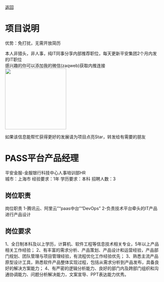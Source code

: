 [返回](../../)

# 项目说明

优势：免打扰，无需开放简历

本人非猎头，非人事，纯IT同事分享内部推荐职位，每天更新平安集团2个月内发的IT职位  
感兴趣的你可以添加我的微信(zaqweb)获取内推连接  
<img src="https://github.com/zaqweb/PA-IT-JOBS/blob/master/WechatICode.jpeg"  height="200" width="200">

如果该信息能帮忙获得更好的发展请为项目点亮Star，转发给有需要的朋友

# PASS平台产品经理
平安金服-金服银行科技中心人事培训部HR  
城市：上海市 经验要求：1年 学历要求：本科  招聘人数：3

## 岗位职责
岗位职责
1-腾讯云、阿里云”“paas中台”“DevOps”
2-负责技术平台牵头的IT产品进行产品设计

## 岗位要求
1、全日制本科及以上学历，计算机、软件工程等信息技术相关专业，5年以上产品相关工作经验；
2、有丰富的需求分析、产品策划、产品设计和运营经验，产品部门规划、团队管理与项目管理经验，有流程优化工作经验优先；
3、熟悉主流产品原型设计工具，熟悉软件产品整体实现过程，包括从需求分析到产品发布，具备良好的解决方案能力；
4、有严密的逻辑分析能力、良好的部门内及跨部门组织和沟通协调能力、问题分析解决能力，文案宣导、PPT表达能力优秀。




